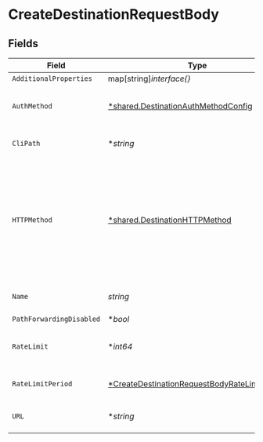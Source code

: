# CreateDestinationRequestBody


## Fields

| Field                                                                                                                  | Type                                                                                                                   | Required                                                                                                               | Description                                                                                                            |
| ---------------------------------------------------------------------------------------------------------------------- | ---------------------------------------------------------------------------------------------------------------------- | ---------------------------------------------------------------------------------------------------------------------- | ---------------------------------------------------------------------------------------------------------------------- |
| `AdditionalProperties`                                                                                                 | map[string]*interface{}*                                                                                               | :heavy_minus_sign:                                                                                                     | N/A                                                                                                                    |
| `AuthMethod`                                                                                                           | [*shared.DestinationAuthMethodConfig](../../models/shared/destinationauthmethodconfig.md)                              | :heavy_minus_sign:                                                                                                     | Config for the destination's auth method                                                                               |
| `CliPath`                                                                                                              | **string*                                                                                                              | :heavy_minus_sign:                                                                                                     | Path for the CLI destination                                                                                           |
| `HTTPMethod`                                                                                                           | [*shared.DestinationHTTPMethod](../../models/shared/destinationhttpmethod.md)                                          | :heavy_minus_sign:                                                                                                     | HTTP method used on requests sent to the destination, overrides the method used on requests sent to the source.        |
| `Name`                                                                                                                 | *string*                                                                                                               | :heavy_check_mark:                                                                                                     | Name for the destination                                                                                               |
| `PathForwardingDisabled`                                                                                               | **bool*                                                                                                                | :heavy_minus_sign:                                                                                                     | N/A                                                                                                                    |
| `RateLimit`                                                                                                            | **int64*                                                                                                               | :heavy_minus_sign:                                                                                                     | Limit event attempts to receive per period                                                                             |
| `RateLimitPeriod`                                                                                                      | [*CreateDestinationRequestBodyRateLimitPeriod](../../models/operations/createdestinationrequestbodyratelimitperiod.md) | :heavy_minus_sign:                                                                                                     | Period to rate limit attempts                                                                                          |
| `URL`                                                                                                                  | **string*                                                                                                              | :heavy_minus_sign:                                                                                                     | Endpoint of the destination                                                                                            |